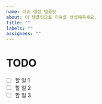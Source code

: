 ```yaml
---
name: 이슈 생성 템플릿
about: 이 템플릿으로 이슈를 생성해주세요.
title: ""
labels: ""
assignees: ""
---
```


# TODO

- [ ] 할 일 1
- [ ] 할 일 2
- [ ] 할 일 3
